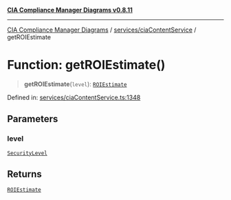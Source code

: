 [**CIA Compliance Manager Diagrams v0.8.11**](../../../README.md)

***

[CIA Compliance Manager Diagrams](../../../modules.md) / [services/ciaContentService](../README.md) / getROIEstimate

# Function: getROIEstimate()

> **getROIEstimate**(`level`): [`ROIEstimate`](../../../types/interfaces/ROIEstimate.md)

Defined in: [services/ciaContentService.ts:1348](https://github.com/Hack23/cia-compliance-manager/blob/d6eede30e4f01622fe18187e98b207e9a06a781f/src/services/ciaContentService.ts#L1348)

## Parameters

### level

[`SecurityLevel`](../../../types/cia/type-aliases/SecurityLevel.md)

## Returns

[`ROIEstimate`](../../../types/interfaces/ROIEstimate.md)
